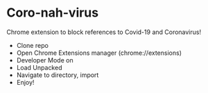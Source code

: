 # Coro-nah-virus
Chrome extension to block references to Covid-19 and Coronavirus! 


- Clone repo
- Open Chrome Extensions manager (chrome://extensions) 
- Developer Mode on
- Load Unpacked 
- Navigate to directory, import
- Enjoy!
